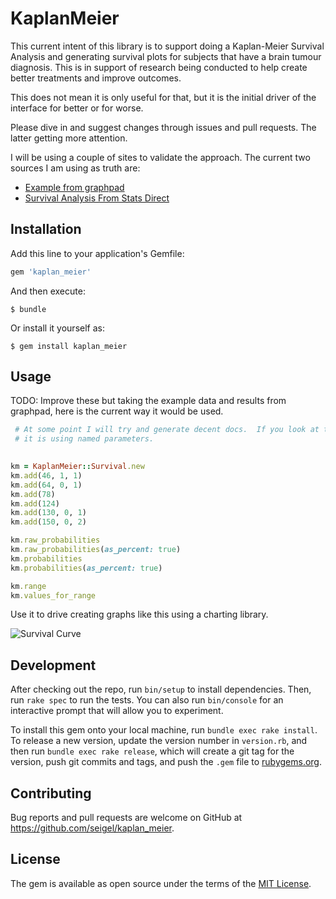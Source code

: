 # KaplanMeier

This current intent of this library is to support doing a Kaplan-Meier Survival Analysis and generating survival plots for subjects that have a brain tumour diagnosis.  This is in support of research being conducted to help create better treatments and improve outcomes.

This does not mean it is only useful for that, but it is the initial driver of the interface for better or for worse.

Please dive in and suggest changes through issues and pull requests.  The latter getting more attention.

I will be using a couple of sites to validate the approach.  The current two sources I am using as truth are:

* [Example from graphpad](https://s3.amazonaws.com/cdn.graphpad.com/faq/1757/file/P4-Survival%20analysis.pdf) 
* [Survival Analysis From Stats Direct](https://statsdirect.com/help/survival_analysis/kaplan.htm)

## Installation

Add this line to your application's Gemfile:

```ruby
gem 'kaplan_meier'
```

And then execute:

    $ bundle

Or install it yourself as:

    $ gem install kaplan_meier

## Usage

TODO: Improve these but taking the example data and results from graphpad, here is the current way it would be used.

```ruby
 # At some point I will try and generate decent docs.  If you look at the code
 # it is using named parameters.
  

km = KaplanMeier::Survival.new
km.add(46, 1, 1)
km.add(64, 0, 1)
km.add(78)
km.add(124)
km.add(130, 0, 1)
km.add(150, 0, 2)

km.raw_probabilities
km.raw_probabilities(as_percent: true)
km.probabilities
km.probabilities(as_percent: true)

km.range 
km.values_for_range
```

Use it to drive creating graphs like this using a charting library.



![Survival Curve](https://d.pr/i/VKI4H6)

## Development

After checking out the repo, run `bin/setup` to install dependencies. Then, run `rake spec` to run the tests. You can also run `bin/console` for an interactive prompt that will allow you to experiment.

To install this gem onto your local machine, run `bundle exec rake install`. To release a new version, update the version number in `version.rb`, and then run `bundle exec rake release`, which will create a git tag for the version, push git commits and tags, and push the `.gem` file to [rubygems.org](https://rubygems.org).

## Contributing

Bug reports and pull requests are welcome on GitHub at https://github.com/seigel/kaplan_meier.

## License

The gem is available as open source under the terms of the [MIT License](https://opensource.org/licenses/MIT).
